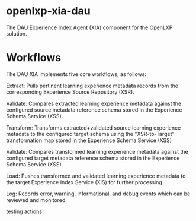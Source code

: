 # openlxp-xia-dau
The DAU Experience Index Agent (XIA) component for the OpenLXP solution.

# Workflows
The DAU XIA implements five core workflows, as follows:

Extract: Pulls pertinent learning experience metadata records from the corresponding Experience Source Repository (XSR).

Validate: Compares extracted learning experience metadata against the configured source metadata reference schema stored in the Experience Schema Service (XSS).

Transform: Transforms extracted+validated source learning experience metadata to the configured target schema using the "XSR-to-Target" transformation map stored in the Experience Schema Service (XSS)

Validate: Compares transformed learning experience metadata against the configured target metadata reference schema stored in the Experience Schema Service (XSS).

Load: Pushes transformed and validated learning experience metadata to the target Experience Index Service (XIS) for further processing.

Log: Records error, warning, informational, and debug events which can be reviewed and monitored.

testing actions

